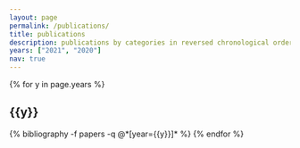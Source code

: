 ```yaml
---
layout: page
permalink: /publications/
title: publications
description: publications by categories in reversed chronological order. generated by jekyll-scholar.
years: ["2021", "2020"]
nav: true
---
```


<div class="publications">

{% for y in page.years %}
  <h2 class="year">{{y}}</h2>
  {% bibliography -f papers -q @*[year={{y}}]* %}
{% endfor %}

</div>
